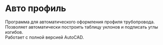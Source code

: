 # Авто профиль
Программа для автоматического оформления профиля трубопровода.  
Позволяет автоматически построить таблицу уклонов и подписать углы изгибов.  
Работает с полной версией AutoCAD.
